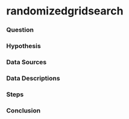 # randomizedgridsearch

### Question



### Hypothesis



### Data Sources



### Data Descriptions



### Steps



### Conclusion




